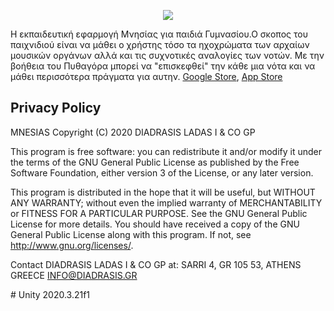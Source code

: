<p align="center">
  <a href="https://mnesias.gr/" target="_blank" align="center">
    <img src="https://www.diadrasis.gr/wp-content/uploads/2021/01/logo_mnesias_site-1.jpg">
  </a>
  <br/>
  
Η εκπαιδευτική εφαρμογή Μνησίας για παιδιά Γυμνασίου.Ο σκοπος του παιχνιδιού είναι να μάθει ο χρήστης τόσο τα ηχοχρώματα των αρχαίων μουσικών οργάνων αλλά και τις συχνοτικές αναλογίες των νοτών. Με την βοήθεια του Πυθαγόρα μπορεί να "επισκεφθεί" την κάθε μια νότα και να μάθει περισσότερα πράγματα για αυτην. <a href="https://play.google.com/store/apps/details?id=net.Diadrasis.MnesiasHighSchool" target="_blank">Google Store</a>, <a href="https://apps.apple.com/mn/app/mnesias-%CF%80%CE%B1%CE%B9%CF%87%CE%BD%CE%B9%CE%B4%CE%B9-%CE%B3%CF%85%CE%BC%CE%BD%CE%B1%CF%83%CE%B9%CE%BF%CF%85/id1600922905" target="_blank">App Store</a>
  
## Privacy Policy
  
 MNESIAS Copyright (C) 2020 DIADRASIS LADAS I & CO GP

This program is free software: you can redistribute it and/or modify it under the terms of the GNU General Public License as published by the Free Software Foundation, either version 3 of the License, or any later version.

This program is distributed in the hope that it will be useful, but WITHOUT ANY WARRANTY; without even the implied warranty of MERCHANTABILITY or FITNESS FOR A PARTICULAR PURPOSE.  See the GNU General Public License for more details.
You should have received a copy of the GNU General Public License along with this program.  If not, see <http://www.gnu.org/licenses/>.

Contact DIADRASIS LADAS I & CO GP at:
SARRI 4, GR 105 53, ATHENS GREECE
INFO@DIADRASIS.GR  
</p>
# Unity 2020.3.21f1
